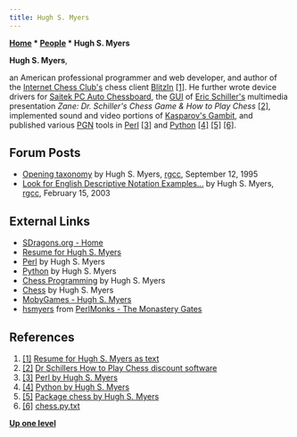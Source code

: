 ```yaml
---
title: Hugh S. Myers
---
```

**[Home](Home "Home") * [People](People "People") * Hugh S. Myers**

**Hugh S. Myers**,

an American professional programmer and web developer, and author of the [Internet Chess Club's](index.php?title=Internet_Chess_Club&action=edit&redlink=1 "Internet Chess Club (page does not exist)") chess client [BlitzIn](index.php?title=BlitzIn&action=edit&redlink=1 "BlitzIn (page does not exist)")
<a id="cite-note-1" href="#cite-ref-1">[1]</a>.
He further wrote device drivers for [Saitek PC Auto Chessboard](Saitek_PC_Auto_Chessboard "Saitek PC Auto Chessboard"), the [GUI](GUI "GUI") of [Eric Schiller's](Eric_Schiller "Eric Schiller")
multimedia presentation *Zane: Dr. Schiller's Chess Game & How to Play Chess*
<a id="cite-note-2" href="#cite-ref-2">[2]</a>,
implemented sound and video portions of [Kasparov's Gambit](Kasparov%27s_Gambit "Kasparov's Gambit"), and published various [PGN](Portable_Game_Notation "Portable Game Notation") tools in [Perl](index.php?title=Perl&action=edit&redlink=1 "Perl (page does not exist)")
<a id="cite-note-3" href="#cite-ref-3">[3]</a> and [Python](Python "Python")
<a id="cite-note-4" href="#cite-ref-4">[4]</a>
<a id="cite-note-5" href="#cite-ref-5">[5]</a>
<a id="cite-note-6" href="#cite-ref-6">[6]</a>.

## Forum Posts

- [Opening taxonomy](https://groups.google.com/d/msg/rec.games.chess.computer/twuuIKTUqRw/bCN6Jn9zGOcJ) by Hugh S. Myers, [rgcc](Computer_Chess_Forums "Computer Chess Forums"), September 12, 1995
- [Look for English Descriptive Notation Examples...](https://groups.google.com/d/msg/rec.games.chess.computer/0T_voYczdXM/gcjgiysBgKYJ) by Hugh S. Myers, [rgcc](Computer_Chess_Forums "Computer Chess Forums"), February 15, 2003

## External Links

- [SDragons.org - Home](http://www.sdragons.org/index.html)
- [Resume for Hugh S. Myers](http://www.sdragons.org/Business/hsm_res.html)
- [Perl](http://www.sdragons.org/Software/Perl/Perl.html) by Hugh S. Myers
- [Python](http://www.sdragons.org/Software/Python/python.html) by Hugh S. Myers
- [Chess Programming](http://www.sdragons.org/Software/chess_programming.html) by Hugh S. Myers
- [Chess](http://www.sdragons.org/Chess/chess.html) by Hugh S. Myers
- [MobyGames - Hugh S. Myers](https://www.mobygames.com/developer/sheet/view/developerId,241870/)
- [hsmyers](https://www.perlmonks.org/index.pl?lastnode_id=131&node_id=57126) from [PerlMonks - The Monastery Gates](http://www.perlmonks.org/index.pl?)

## References

1. <a id="cite-ref-1" href="#cite-note-1">[1]</a> [Resume for Hugh S. Myers as text](http://www.sdragons.org/Business/hsm_resume.txt)
1. <a id="cite-ref-2" href="#cite-note-2">[2]</a> [Dr Schillers How to Play Chess discount software](http://www.planetcdrom.com/discount-software/Dr-Schillers-How-to-Play-Chess/)
1. <a id="cite-ref-3" href="#cite-note-3">[3]</a> [Perl by Hugh S. Myers](http://www.sdragons.org/Software/Perl/Perl.html)
1. <a id="cite-ref-4" href="#cite-note-4">[4]</a> [Python by Hugh S. Myers](http://www.sdragons.org/Software/Python/python.html)
1. <a id="cite-ref-5" href="#cite-note-5">[5]</a> [Package chess by Hugh S. Myers](http://www.sdragons.org/Software/Python/chess.html)
1. <a id="cite-ref-6" href="#cite-note-6">[6]</a> [chess.py.txt](http://www.sdragons.org/Software/Python/chess.py.txt)

**[Up one level](People "People")**

